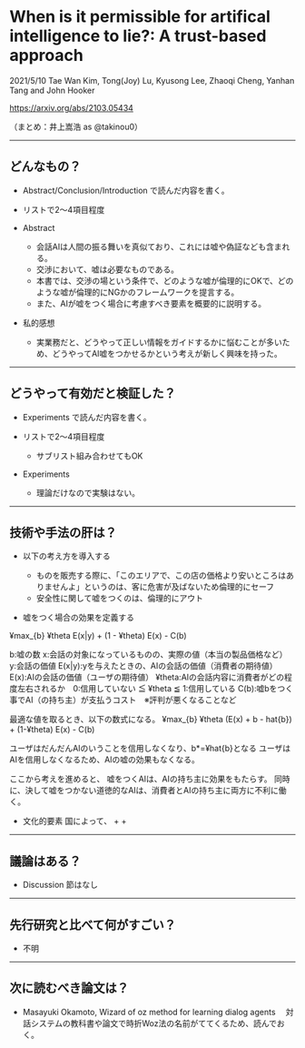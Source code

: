 When is it permissible for artifical intelligence to lie?: A trust-based approach
===

2021/5/10
Tae Wan Kim, Tong(Joy) Lu, Kyusong Lee, Zhaoqi Cheng, Yanhan Tang and John Hooker

https://arxiv.org/abs/2103.05434

（まとめ：井上嵩浩 as @takinou0）

---

## どんなもの？

+ Abstract/Conclusion/Introduction で読んだ内容を書く。
+ リストで2～4項目程度

+ Abstract
	+ 会話AIは人間の振る舞いを真似ており、これには嘘や偽証なども含まれる。
	+ 交渉において、嘘は必要なものである。
	+ 本書では、交渉の場という条件で、どのような嘘が倫理的にOKで、どのような嘘が倫理的にNGかのフレームワークを提言する。
	+ また、AIが嘘をつく場合に考慮すべき要素を概要的に説明する。

+ 私的感想
	+ 実業務だと、どうやって正しい情報をガイドするかに悩むことが多いため、どうやってAI嘘をつかせるかという考えが新しく興味を持った。

---

## どうやって有効だと検証した？

+ Experiments で読んだ内容を書く。
+ リストで2～4項目程度
    + サブリスト組み合わせてもOK

+ Experiments
	+ 理論だけなので実験はない。

---

## 技術や手法の肝は？

+ 以下の考え方を導入する
	+ ものを販売する際に、「このエリアで、この店の価格より安いところはありませんよ」というのは、客に危害が及ばないため倫理的にセーフ
	+ 安全性に関して嘘をつくのは、倫理的にアウト

+ 嘘をつく場合の効果を定義する

¥max_{b} ¥theta E(x|y) + (1 - ¥theta) E(x) - C(b)

b:嘘の数
x:会話の対象になっているものの、実際の値（本当の製品価格など）
y:会話の価値
E(x|y):yを与えたときの、AIの会話の価値（消費者の期待値）
E(x):AIの会話の価値（ユーザの期待値）
¥theta:AIの会話内容に消費者がどの程度左右されるか　0:信用していない ≦ ¥theta ≦ 1:信用している
C(b):嘘bをつく事でAI（の持ち主）が支払うコスト　※評判が悪くなることなど


最適な値を取るとき、以下の数式になる。
¥max_{b} ¥theta (E(x) + b - hat{b}) + (1-¥theta) E(x) - C(b)

ユーザはだんだんAIのいうことを信用しなくなり、b*=¥hat{b}となる
ユーザはAIを信用しなくなるため、AIの嘘の効果もなくなる。

ここから考えを進めると、
嘘をつくAIは、AIの持ち主に効果をもたらす。
同時に、決して嘘をつかない道徳的なAIは、消費者とAIの持ち主に両方に不利に働く。


+ 文化的要素
国によって、
	+
	+


---

## 議論はある？

+ Discussion 節はなし

---

## 先行研究と比べて何がすごい？

+ 不明

---

## 次に読むべき論文は？

+ Masayuki Okamoto, Wizard of oz method for learning dialog agents
　対話システムの教科書や論文で時折Woz法の名前がててくるため、読んでおく。